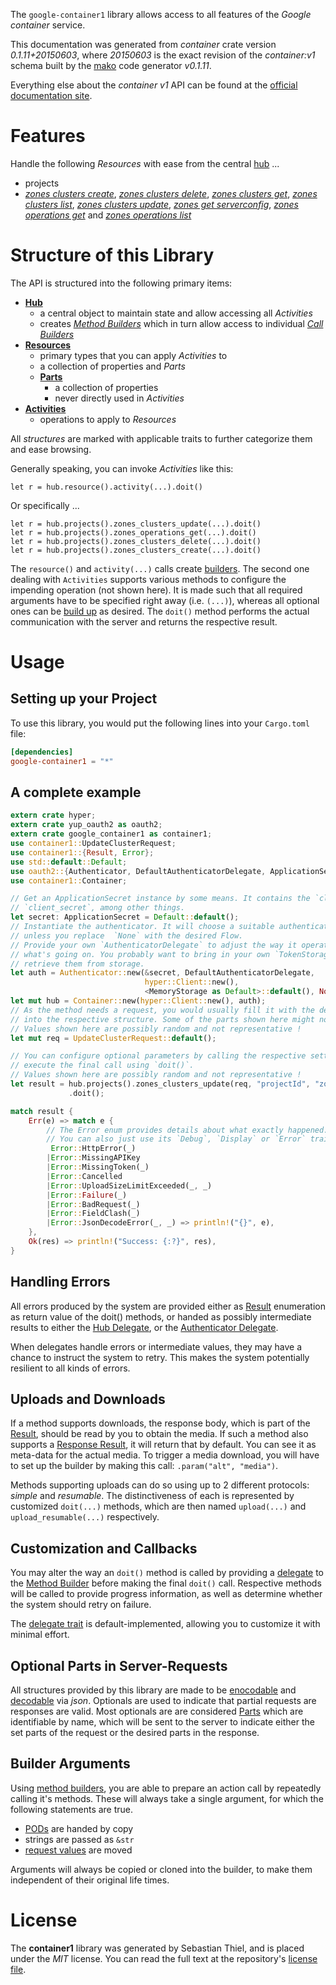 <!---
DO NOT EDIT !
This file was generated automatically from 'src/mako/api/README.md.mako'
DO NOT EDIT !
-->
The `google-container1` library allows access to all features of the *Google container* service.

This documentation was generated from *container* crate version *0.1.11+20150603*, where *20150603* is the exact revision of the *container:v1* schema built by the [mako](http://www.makotemplates.org/) code generator *v0.1.11*.

Everything else about the *container* *v1* API can be found at the
[official documentation site](https://cloud.google.com/container-engine/).
# Features

Handle the following *Resources* with ease from the central [hub](http://byron.github.io/google-apis-rs/google_container1/struct.Container.html) ... 

* projects
 * [*zones clusters create*](http://byron.github.io/google-apis-rs/google_container1/struct.ProjectZoneClusterCreateCall.html), [*zones clusters delete*](http://byron.github.io/google-apis-rs/google_container1/struct.ProjectZoneClusterDeleteCall.html), [*zones clusters get*](http://byron.github.io/google-apis-rs/google_container1/struct.ProjectZoneClusterGetCall.html), [*zones clusters list*](http://byron.github.io/google-apis-rs/google_container1/struct.ProjectZoneClusterListCall.html), [*zones clusters update*](http://byron.github.io/google-apis-rs/google_container1/struct.ProjectZoneClusterUpdateCall.html), [*zones get serverconfig*](http://byron.github.io/google-apis-rs/google_container1/struct.ProjectZoneGetServerconfigCall.html), [*zones operations get*](http://byron.github.io/google-apis-rs/google_container1/struct.ProjectZoneOperationGetCall.html) and [*zones operations list*](http://byron.github.io/google-apis-rs/google_container1/struct.ProjectZoneOperationListCall.html)




# Structure of this Library

The API is structured into the following primary items:

* **[Hub](http://byron.github.io/google-apis-rs/google_container1/struct.Container.html)**
    * a central object to maintain state and allow accessing all *Activities*
    * creates [*Method Builders*](http://byron.github.io/google-apis-rs/google_container1/trait.MethodsBuilder.html) which in turn
      allow access to individual [*Call Builders*](http://byron.github.io/google-apis-rs/google_container1/trait.CallBuilder.html)
* **[Resources](http://byron.github.io/google-apis-rs/google_container1/trait.Resource.html)**
    * primary types that you can apply *Activities* to
    * a collection of properties and *Parts*
    * **[Parts](http://byron.github.io/google-apis-rs/google_container1/trait.Part.html)**
        * a collection of properties
        * never directly used in *Activities*
* **[Activities](http://byron.github.io/google-apis-rs/google_container1/trait.CallBuilder.html)**
    * operations to apply to *Resources*

All *structures* are marked with applicable traits to further categorize them and ease browsing.

Generally speaking, you can invoke *Activities* like this:

```Rust,ignore
let r = hub.resource().activity(...).doit()
```

Or specifically ...

```ignore
let r = hub.projects().zones_clusters_update(...).doit()
let r = hub.projects().zones_operations_get(...).doit()
let r = hub.projects().zones_clusters_delete(...).doit()
let r = hub.projects().zones_clusters_create(...).doit()
```

The `resource()` and `activity(...)` calls create [builders][builder-pattern]. The second one dealing with `Activities` 
supports various methods to configure the impending operation (not shown here). It is made such that all required arguments have to be 
specified right away (i.e. `(...)`), whereas all optional ones can be [build up][builder-pattern] as desired.
The `doit()` method performs the actual communication with the server and returns the respective result.

# Usage

## Setting up your Project

To use this library, you would put the following lines into your `Cargo.toml` file:

```toml
[dependencies]
google-container1 = "*"
```

## A complete example

```Rust
extern crate hyper;
extern crate yup_oauth2 as oauth2;
extern crate google_container1 as container1;
use container1::UpdateClusterRequest;
use container1::{Result, Error};
use std::default::Default;
use oauth2::{Authenticator, DefaultAuthenticatorDelegate, ApplicationSecret, MemoryStorage};
use container1::Container;

// Get an ApplicationSecret instance by some means. It contains the `client_id` and 
// `client_secret`, among other things.
let secret: ApplicationSecret = Default::default();
// Instantiate the authenticator. It will choose a suitable authentication flow for you, 
// unless you replace  `None` with the desired Flow.
// Provide your own `AuthenticatorDelegate` to adjust the way it operates and get feedback about 
// what's going on. You probably want to bring in your own `TokenStorage` to persist tokens and
// retrieve them from storage.
let auth = Authenticator::new(&secret, DefaultAuthenticatorDelegate,
                              hyper::Client::new(),
                              <MemoryStorage as Default>::default(), None);
let mut hub = Container::new(hyper::Client::new(), auth);
// As the method needs a request, you would usually fill it with the desired information
// into the respective structure. Some of the parts shown here might not be applicable !
// Values shown here are possibly random and not representative !
let mut req = UpdateClusterRequest::default();

// You can configure optional parameters by calling the respective setters at will, and
// execute the final call using `doit()`.
// Values shown here are possibly random and not representative !
let result = hub.projects().zones_clusters_update(req, "projectId", "zone", "clusterId")
             .doit();

match result {
    Err(e) => match e {
        // The Error enum provides details about what exactly happened.
        // You can also just use its `Debug`, `Display` or `Error` traits
         Error::HttpError(_)
        |Error::MissingAPIKey
        |Error::MissingToken(_)
        |Error::Cancelled
        |Error::UploadSizeLimitExceeded(_, _)
        |Error::Failure(_)
        |Error::BadRequest(_)
        |Error::FieldClash(_)
        |Error::JsonDecodeError(_, _) => println!("{}", e),
    },
    Ok(res) => println!("Success: {:?}", res),
}

```
## Handling Errors

All errors produced by the system are provided either as [Result](http://byron.github.io/google-apis-rs/google_container1/enum.Result.html) enumeration as return value of 
the doit() methods, or handed as possibly intermediate results to either the 
[Hub Delegate](http://byron.github.io/google-apis-rs/google_container1/trait.Delegate.html), or the [Authenticator Delegate](http://byron.github.io/google-apis-rs/google_container1/../yup-oauth2/trait.AuthenticatorDelegate.html).

When delegates handle errors or intermediate values, they may have a chance to instruct the system to retry. This 
makes the system potentially resilient to all kinds of errors.

## Uploads and Downloads
If a method supports downloads, the response body, which is part of the [Result](http://byron.github.io/google-apis-rs/google_container1/enum.Result.html), should be
read by you to obtain the media.
If such a method also supports a [Response Result](http://byron.github.io/google-apis-rs/google_container1/trait.ResponseResult.html), it will return that by default.
You can see it as meta-data for the actual media. To trigger a media download, you will have to set up the builder by making
this call: `.param("alt", "media")`.

Methods supporting uploads can do so using up to 2 different protocols: 
*simple* and *resumable*. The distinctiveness of each is represented by customized 
`doit(...)` methods, which are then named `upload(...)` and `upload_resumable(...)` respectively.

## Customization and Callbacks

You may alter the way an `doit()` method is called by providing a [delegate](http://byron.github.io/google-apis-rs/google_container1/trait.Delegate.html) to the 
[Method Builder](http://byron.github.io/google-apis-rs/google_container1/trait.CallBuilder.html) before making the final `doit()` call. 
Respective methods will be called to provide progress information, as well as determine whether the system should 
retry on failure.

The [delegate trait](http://byron.github.io/google-apis-rs/google_container1/trait.Delegate.html) is default-implemented, allowing you to customize it with minimal effort.

## Optional Parts in Server-Requests

All structures provided by this library are made to be [enocodable](http://byron.github.io/google-apis-rs/google_container1/trait.RequestValue.html) and 
[decodable](http://byron.github.io/google-apis-rs/google_container1/trait.ResponseResult.html) via *json*. Optionals are used to indicate that partial requests are responses 
are valid.
Most optionals are are considered [Parts](http://byron.github.io/google-apis-rs/google_container1/trait.Part.html) which are identifiable by name, which will be sent to 
the server to indicate either the set parts of the request or the desired parts in the response.

## Builder Arguments

Using [method builders](http://byron.github.io/google-apis-rs/google_container1/trait.CallBuilder.html), you are able to prepare an action call by repeatedly calling it's methods.
These will always take a single argument, for which the following statements are true.

* [PODs][wiki-pod] are handed by copy
* strings are passed as `&str`
* [request values](http://byron.github.io/google-apis-rs/google_container1/trait.RequestValue.html) are moved

Arguments will always be copied or cloned into the builder, to make them independent of their original life times.

[wiki-pod]: http://en.wikipedia.org/wiki/Plain_old_data_structure
[builder-pattern]: http://en.wikipedia.org/wiki/Builder_pattern
[google-go-api]: https://github.com/google/google-api-go-client

# License
The **container1** library was generated by Sebastian Thiel, and is placed 
under the *MIT* license.
You can read the full text at the repository's [license file][repo-license].

[repo-license]: https://github.com/Byron/google-apis-rs/LICENSE.md
